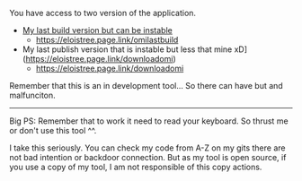 You have access to two version of the application.
- [My last build version but can be instable](https://eloistree.page.link/omilastbuild)
  - https://eloistree.page.link/omilastbuild
- My last publish version that is instable but less that mine xD](https://eloistree.page.link/downloadomi)
  - https://eloistree.page.link/downloadomi


Remember that this is an in development tool...
So there can have but and malfunciton.

-------------------------

Big PS: Remember that to work it need to read your keyboard. 
So thrust me or don't use this tool ^^.

I take this seriously. You can check my code from A-Z on my gits there are not bad intention or backdoor connection.
But as my tool is open source, if you use a copy of my tool, I am not responsible of this copy actions.




